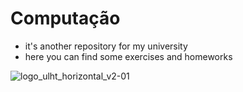 # Computação
- it's another repository for my university
- here you can find some exercises and homeworks

![logo_ulht_horizontal_v2-01](https://user-images.githubusercontent.com/24737993/194513525-fe075603-28af-4cfc-9c20-a1e5b5583b4d.png)
